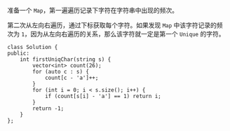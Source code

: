 准备一个 `Map`，第一遍遍历记录下字符在字符串中出现的频次。

第二次从左向右遍历，通过下标获取每个字符。如果发现 `Map` 中该字符记录的频次为 `1`，因为从左向右遍历的关系，那么该字符就一定是第一个 `Unique` 的字符。

```
class Solution {
public:
    int firstUniqChar(string s) {
        vector<int> count(26);
        for (auto c : s) {
            count[c - 'a']++;
        }
        for (int i = 0; i < s.size(); i++) {
            if (count[s[i] - 'a'] == 1) return i;
        }
        return -1;
    }
};
```
